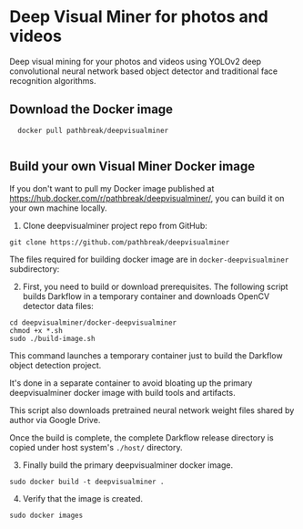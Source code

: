 # Deep Visual Miner for photos and videos

Deep visual mining for your photos and videos using YOLOv2 deep convolutional neural network based object detector 
and traditional face recognition algorithms.

## Download the Docker image

 ```
   docker pull pathbreak/deepvisualminer
   
 ```

## Build your own Visual Miner Docker image

If you don't want to pull my Docker image published at https://hub.docker.com/r/pathbreak/deepvisualminer/,
you can build it on your own machine locally.

1. Clone deepvisualminer project repo from GitHub:

 ```
 git clone https://github.com/pathbreak/deepvisualminer
 ```
 
 The files required for building docker image are in `docker-deepvisualminer` subdirectory:
 
2. First, you need to build or download prerequisites. 
   The following script builds Darkflow in a temporary container and downloads OpenCV detector data files:

 ```
 cd deepvisualminer/docker-deepvisualminer
 chmod +x *.sh
 sudo ./build-image.sh
 ```
 
  This command launches a temporary container just to build the Darkflow object detection project.
  
  It's done in a separate container to avoid bloating up the primary deepvisualminer docker image
  with build tools and artifacts.
  
  This script also downloads pretrained neural network weight files shared by author via Google Drive.
  
  Once the build is complete, the complete Darkflow release directory is copied under host system's `./host/` directory.
  
3. Finally build the primary deepvisualminer docker image.

 ```
 sudo docker build -t deepvisualminer .
 ```

4. Verify that the image is created.

 ```
 sudo docker images
 ```
